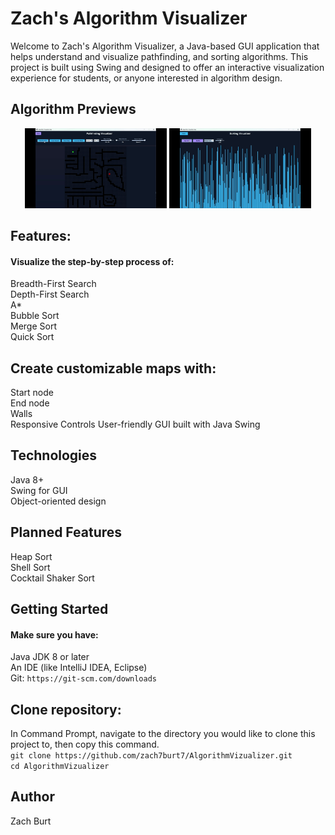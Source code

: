# Zach's Algorithm Visualizer
Welcome to Zach's Algorithm Visualizer, a Java-based GUI application that helps understand and visualize pathfinding, and sorting algorithms. This project is built using Swing and designed to offer an interactive visualization experience for students, or anyone interested in algorithm design.  

## Algorithm Previews  

<p align="center">
  <img src="assets/Pathfinding.gif" alt="Pathfinding Visualization" width="45%" />
  <img src="assets/Sorting.gif" alt="Sorting Visualization" width="45%" />
</p>

## Features:
#### Visualize the step-by-step process of:  
Breadth-First Search  
Depth-First Search  
A*  
Bubble Sort  
Merge Sort  
Quick Sort  


## Create customizable maps with:  
Start node  
End node  
Walls  
Responsive Controls 
User-friendly GUI built with Java Swing  

## Technologies  
Java 8+  
Swing for GUI  
Object-oriented design  

## Planned Features  
Heap Sort  
Shell Sort  
Cocktail Shaker Sort  

## Getting Started  
#### Make sure you have:  
Java JDK 8 or later  
An IDE (like IntelliJ IDEA, Eclipse)  
Git: `https://git-scm.com/downloads`  

## Clone repository:  
In Command Prompt, navigate to the directory you would like to clone this project to, then copy this command.  
`git clone https://github.com/zach7burt7/AlgorithmVizualizer.git`  
`cd AlgorithmVizualizer`  


## Author  
Zach Burt  
